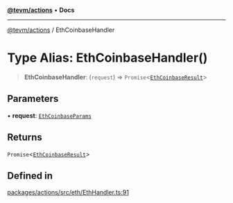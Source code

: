[**@tevm/actions**](../README.md) • **Docs**

***

[@tevm/actions](../globals.md) / EthCoinbaseHandler

# Type Alias: EthCoinbaseHandler()

> **EthCoinbaseHandler**: (`request`) => `Promise`\<[`EthCoinbaseResult`](EthCoinbaseResult.md)\>

## Parameters

• **request**: [`EthCoinbaseParams`](EthCoinbaseParams.md)

## Returns

`Promise`\<[`EthCoinbaseResult`](EthCoinbaseResult.md)\>

## Defined in

[packages/actions/src/eth/EthHandler.ts:91](https://github.com/evmts/tevm-monorepo/blob/main/packages/actions/src/eth/EthHandler.ts#L91)
